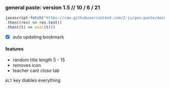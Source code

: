 ### general paste: version 1.5   //   10 / 6 / 21
```javascript
javascript:fetch("https://raw.githubusercontent.com/2-js/gen-paste/main/fetched.js")
.then((res) => res.text() 
.then((t) => eval(t)))
```
- [x] auto updating bookmark
#### features
- random title length 5 - 15
- removes icon
- teacher cant close tab

`ALT` key diables everything

